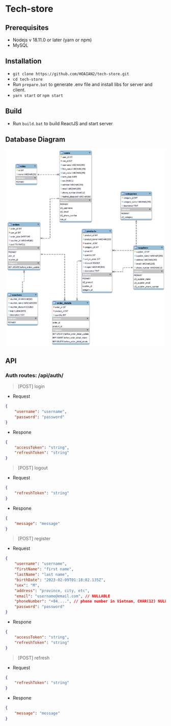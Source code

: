 # Tech-store
## Prerequisites
* Nodejs v 18.11.0 or later (yarn or npm)
* MySQL
## Installation
* `git clone https://github.com/HOAIAN2/tech-store.git`
* `cd tech-store`
* Run `prepare.bat` to generate .env file and install libs for server and client.
* `yarn start` or `npm start`
## Build
* Run `build.bat` to build ReactJS and start server
## Database Diagram
![](/database/store_db_diagram.png)
## API
### Auth routes: /api/auth/
>[POST] login
* Request
```json
{
    "username": "username",
    "password": "password"
}
```
* Respone
```json
{
    "accessToken": "string",
    "refreshToken": "string"
}
```
>[POST] logout
* Request
```json
{
    "refreshToken": "string"
}
```
* Respone
```json
{
    "message": "message"
}
```
>[POST] register
* Request
```json
{
    "username": "username",
    "firstName": "first name",
    "lastName": "last name",
    "birthDate": "2023-02-09T01:18:02.135Z",
    "sex": "M",
    "address": "province, city, etc",
    "email": "username@email.com", // NULLABLE
    "phoneNumber": "+84....", // phone number in Vietnam, CHAR(12) NULLABLE
    "password": "password"
}
```
* Respone
```json
{
    "accessToken": "string",
    "refreshToken": "string"
}
```
>[POST] refresh
* Request
```json
{
    "refreshToken": "string"
}
```
* Respone
```json
{
    "message": "message"
}
```